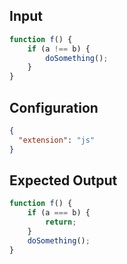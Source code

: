 
## Input
```javascript input
function f() {
    if (a !== b) {
        doSomething();
    }
}
```

## Configuration
```json configuration
{
  "extension": "js"
}
```

## Expected Output
```javascript expected output
function f() {
    if (a === b) {
        return;
    }
    doSomething();
}
```

